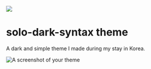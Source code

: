 ![](http://liamederzeel.com/media/solo.png)

# solo-dark-syntax theme

A dark and simple theme I made during my stay in Korea.

![A screenshot of your theme](https://cloud.githubusercontent.com/assets/378023/8842525/4215f26c-3136-11e5-9d94-d2c078a05d24.png)
